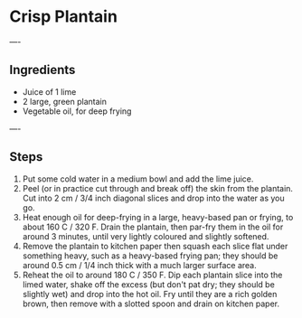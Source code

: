 # Crisp Plantain


—-

## Ingredients

* Juice of 1 lime
* 2 large, green plantain
* Vegetable oil, for deep frying

—-

## Steps

1.  Put some cold water in a medium bowl and add the lime juice.
2.  Peel (or in practice cut through and break off) the skin from the plantain. Cut into 2 cm / 3/4 inch diagonal slices and drop into the water as you go.
3.  Heat enough oil for deep-frying in a large, heavy-based pan or frying, to about 160 C / 320 F. Drain the plantain, then par-fry them in the oil for around 3 minutes, until very lightly coloured and slightly softened.
4.  Remove the plantain to kitchen paper then squash each slice flat under something heavy, such as a heavy-based frying pan; they should be around 0.5 cm / 1/4 inch thick with a much larger surface area.
5.  Reheat the oil to around 180 C / 350 F. Dip each plantain slice into the limed water, shake off the excess (but don't pat dry; they should be slightly wet) and drop into the hot oil. Fry until they are a rich golden brown, then remove with a slotted spoon and drain on kitchen paper.
